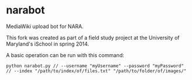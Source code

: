 narabot
=======

MediaWiki upload bot for NARA. 

This fork was created as part of a field study project at the University of Maryland's iSchool in spring 2014.

A basic operation can be run with this command: 

`python narabot.py //
--username "myUsername" --password "myPassword" //
--index "/path/to/index/of/files.txt" "/path/to/folder/of/images/"`


